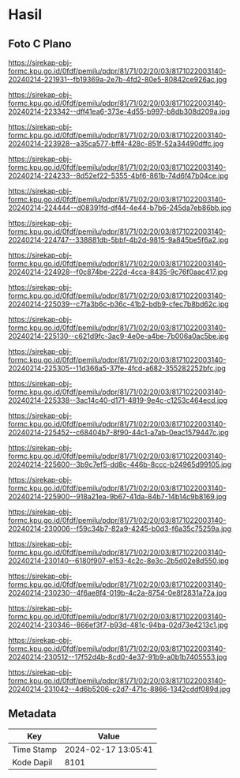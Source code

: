 # Hasil

## Foto C Plano

https://sirekap-obj-formc.kpu.go.id/0fdf/pemilu/pdpr/81/71/02/20/03/8171022003140-20240214-221931--fb19369a-2e7b-4fd2-80e5-80842ce926ac.jpg

https://sirekap-obj-formc.kpu.go.id/0fdf/pemilu/pdpr/81/71/02/20/03/8171022003140-20240214-223342--dff41ea6-373e-4d55-b997-b8db308d209a.jpg

https://sirekap-obj-formc.kpu.go.id/0fdf/pemilu/pdpr/81/71/02/20/03/8171022003140-20240214-223928--a35ca577-bff4-428c-851f-52a34490dffc.jpg

https://sirekap-obj-formc.kpu.go.id/0fdf/pemilu/pdpr/81/71/02/20/03/8171022003140-20240214-224233--8d52ef22-5355-4bf6-861b-74d6f47b04ce.jpg

https://sirekap-obj-formc.kpu.go.id/0fdf/pemilu/pdpr/81/71/02/20/03/8171022003140-20240214-224444--d08391fd-df44-4e44-b7b6-245da7eb86bb.jpg

https://sirekap-obj-formc.kpu.go.id/0fdf/pemilu/pdpr/81/71/02/20/03/8171022003140-20240214-224747--338881db-5bbf-4b2d-9815-9a845be5f6a2.jpg

https://sirekap-obj-formc.kpu.go.id/0fdf/pemilu/pdpr/81/71/02/20/03/8171022003140-20240214-224928--f0c874be-222d-4cca-8435-9c76f0aac417.jpg

https://sirekap-obj-formc.kpu.go.id/0fdf/pemilu/pdpr/81/71/02/20/03/8171022003140-20240214-225039--c7fa3b6c-b36c-41b2-bdb9-cfec7b8bd62c.jpg

https://sirekap-obj-formc.kpu.go.id/0fdf/pemilu/pdpr/81/71/02/20/03/8171022003140-20240214-225130--c621d9fc-3ac9-4e0e-a4be-7b006a0ac5be.jpg

https://sirekap-obj-formc.kpu.go.id/0fdf/pemilu/pdpr/81/71/02/20/03/8171022003140-20240214-225305--11d366a5-37fe-4fcd-a682-355282252bfc.jpg

https://sirekap-obj-formc.kpu.go.id/0fdf/pemilu/pdpr/81/71/02/20/03/8171022003140-20240214-225338--3ac14c40-d171-4819-9e4c-c1253c464ecd.jpg

https://sirekap-obj-formc.kpu.go.id/0fdf/pemilu/pdpr/81/71/02/20/03/8171022003140-20240214-225452--c68404b7-8f90-44c1-a7ab-0eac1579447c.jpg

https://sirekap-obj-formc.kpu.go.id/0fdf/pemilu/pdpr/81/71/02/20/03/8171022003140-20240214-225600--3b9c7ef5-dd8c-446b-8ccc-b24965d99105.jpg

https://sirekap-obj-formc.kpu.go.id/0fdf/pemilu/pdpr/81/71/02/20/03/8171022003140-20240214-225900--918a21ea-9b67-41da-84b7-14b14c9b8169.jpg

https://sirekap-obj-formc.kpu.go.id/0fdf/pemilu/pdpr/81/71/02/20/03/8171022003140-20240214-230006--f59c34b7-82a9-4245-b0d3-f6a35c75259a.jpg

https://sirekap-obj-formc.kpu.go.id/0fdf/pemilu/pdpr/81/71/02/20/03/8171022003140-20240214-230140--6180f907-e153-4c2c-8e3c-2b5d02e8d550.jpg

https://sirekap-obj-formc.kpu.go.id/0fdf/pemilu/pdpr/81/71/02/20/03/8171022003140-20240214-230230--4f6ae8f4-019b-4c2a-8754-0e8f2831a72a.jpg

https://sirekap-obj-formc.kpu.go.id/0fdf/pemilu/pdpr/81/71/02/20/03/8171022003140-20240214-230346--866ef3f7-b93d-481c-94ba-02d73e4213c1.jpg

https://sirekap-obj-formc.kpu.go.id/0fdf/pemilu/pdpr/81/71/02/20/03/8171022003140-20240214-230512--17f52d4b-8cd0-4e37-91b9-a0b1b7405553.jpg

https://sirekap-obj-formc.kpu.go.id/0fdf/pemilu/pdpr/81/71/02/20/03/8171022003140-20240214-231042--4d6b5206-c2d7-471c-8866-1342cddf089d.jpg


## Metadata

| Key        | Value               |
| ---------- | ------------------- |
| Time Stamp | 2024-02-17 13:05:41 |
| Kode Dapil | 8101                |




